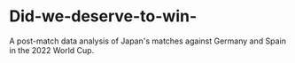 # Did-we-deserve-to-win-
A post-match data analysis of Japan's matches against Germany and Spain in the 2022 World Cup.
